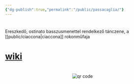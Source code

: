 ```yaml
---
{"dg-publish":true,"permalink":"/public/passacaglia/"}
---
```


#
Ereszkedő, ostinato basszusmenettel rendelkező tánczene, a [[public/ciaccona\|ciaccona]] rokonműfaja

# [wiki](https://www.wikiwand.com/hu/Passacaglia)



#
<p style="text-align: center;"><img src="https://chart.googleapis.com/chart?cht=qr&chl=https://notes.andrasdenes.com/passacaglia&chs=180x180&choe=UTF-8&chld=L|2" alt="qr code"></p>

